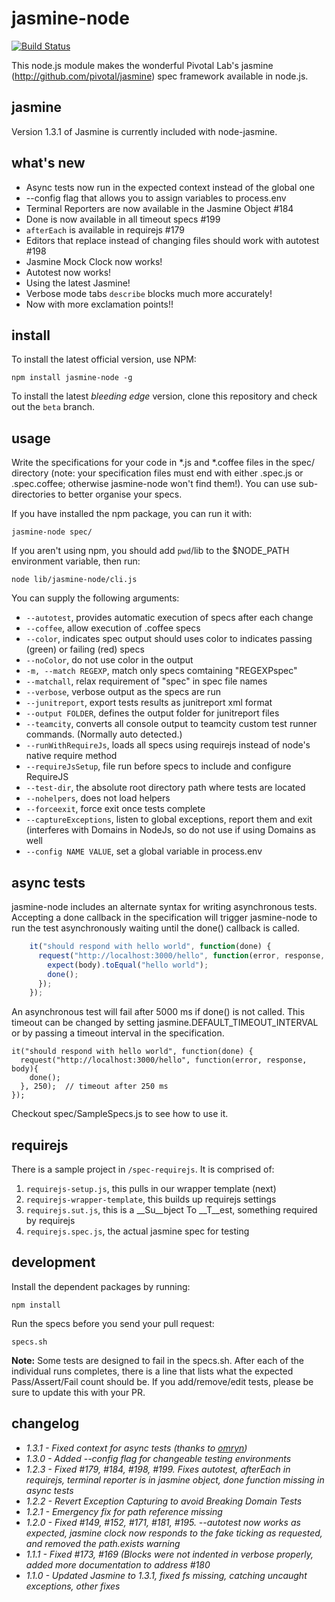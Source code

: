 jasmine-node
======

[![Build Status](https://secure.travis-ci.org/spaghetticode/jasmine-node.png)](http://travis-ci.org/spaghetticode/jasmine-node)

This node.js module makes the wonderful Pivotal Lab's jasmine
(http://github.com/pivotal/jasmine) spec framework available in
node.js.

jasmine
-------

Version 1.3.1 of Jasmine is currently included with node-jasmine.

what's new
----------
*  Async tests now run in the expected context instead of the global one
*  --config flag that allows you to assign variables to process.env
*  Terminal Reporters are now available in the Jasmine Object #184
*  Done is now available in all timeout specs #199
*  <code>afterEach</code> is available in requirejs #179
*  Editors that replace instead of changing files should work with autotest #198
*  Jasmine Mock Clock now works!
*  Autotest now works!
*  Using the latest Jasmine!
*  Verbose mode tabs <code>describe</code> blocks much more accurately!
*  Now with more exclamation points!!

install
------

To install the latest official version, use NPM:

    npm install jasmine-node -g

To install the latest _bleeding edge_ version, clone this repository and check
out the `beta` branch.

usage
------

Write the specifications for your code in *.js and *.coffee files in the
spec/ directory (note: your specification files must end with either
.spec.js or .spec.coffee; otherwise jasmine-node won't find them!). You
can use sub-directories to better organise your specs.

If you have installed the npm package, you can run it with:

    jasmine-node spec/

If you aren't using npm, you should add `pwd`/lib to the $NODE_PATH
environment variable, then run:

    node lib/jasmine-node/cli.js


You can supply the following arguments:

  * <code>--autotest</code>, provides automatic execution of specs after each change
  * <code>--coffee</code>, allow execution of .coffee specs
  * <code>--color</code>, indicates spec output should uses color to
indicates passing (green) or failing (red) specs
  * <code>--noColor</code>, do not use color in the output
  * <code>-m, --match REGEXP</code>, match only specs comtaining "REGEXPspec"
  * <code>--matchall</code>, relax requirement of "spec" in spec file names
  * <code>--verbose</code>, verbose output as the specs are run
  * <code>--junitreport</code>, export tests results as junitreport xml format
  * <code>--output FOLDER</code>, defines the output folder for junitreport files
  * <code>--teamcity</code>, converts all console output to teamcity custom test runner commands. (Normally auto detected.)
  * <code>--runWithRequireJs</code>, loads all specs using requirejs instead of node's native require method
  * <code>--requireJsSetup</code>, file run before specs to include and configure RequireJS
  * <code>--test-dir</code>, the absolute root directory path where tests are located
  * <code>--nohelpers</code>, does not load helpers
  * <code>--forceexit</code>, force exit once tests complete
  * <code>--captureExceptions</code>, listen to global exceptions, report them and exit (interferes with Domains in NodeJs, so do not use if using Domains as well
  * <code>--config NAME VALUE</code>, set a global variable in process.env

async tests
-----------

jasmine-node includes an alternate syntax for writing asynchronous tests. Accepting
a done callback in the specification will trigger jasmine-node to run the test
asynchronously waiting until the done() callback is called.

```javascript
    it("should respond with hello world", function(done) {
      request("http://localhost:3000/hello", function(error, response, body){
        expect(body).toEqual("hello world");
        done();
      });
    });
```

An asynchronous test will fail after 5000 ms if done() is not called. This timeout
can be changed by setting jasmine.DEFAULT_TIMEOUT_INTERVAL or by passing a timeout
interval in the specification.

    it("should respond with hello world", function(done) {
      request("http://localhost:3000/hello", function(error, response, body){
        done();
      }, 250);  // timeout after 250 ms
    });

Checkout spec/SampleSpecs.js to see how to use it.

requirejs
---------

There is a sample project in `/spec-requirejs`. It is comprised of:

1.  `requirejs-setup.js`, this pulls in our wrapper template (next)
1.  `requirejs-wrapper-template`, this builds up requirejs settings
1.  `requirejs.sut.js`, this is a __Su__bject To __T__est, something required by requirejs
1.  `requirejs.spec.js`, the actual jasmine spec for testing

development
-----------

Install the dependent packages by running:

    npm install

Run the specs before you send your pull request:

    specs.sh

__Note:__ Some tests are designed to fail in the specs.sh. After each of the
individual runs completes, there is a line that lists what the expected
Pass/Assert/Fail count should be. If you add/remove/edit tests, please be sure
to update this with your PR.


changelog
---------

*  _1.3.1 - Fixed context for async tests (thanks to [omryn](https://github.com/omryn))_
*  _1.3.0 - Added --config flag for changeable testing environments_
*  _1.2.3 - Fixed #179, #184, #198, #199. Fixes autotest, afterEach in requirejs, terminal reporter is in jasmine object, done function missing in async tests_
*  _1.2.2 - Revert Exception Capturing to avoid Breaking Domain Tests_
*  _1.2.1 - Emergency fix for path reference missing_
*  _1.2.0 - Fixed #149, #152, #171, #181, #195. --autotest now works as expected, jasmine clock now responds to the fake ticking as requested, and removed the path.exists warning_
*  _1.1.1 - Fixed #173, #169 (Blocks were not indented in verbose properly, added more documentation to address #180_
*  _1.1.0 - Updated Jasmine to 1.3.1, fixed fs missing, catching uncaught exceptions, other fixes_
